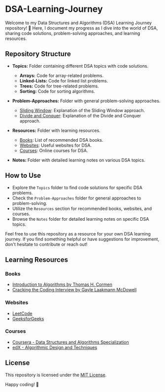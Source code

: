 # DSA-Learning-Journey

Welcome to my Data Structures and Algorithms (DSA) Learning Journey repository! 🚀 Here, I document my progress as I dive into the world of DSA, sharing code solutions, problem-solving approaches, and learning resources.

## Repository Structure 
  
- **Topics:** Folder containing different DSA topics with code solutions.  
  - **Arrays:** Code for array-related problems.
  - **Linked-Lists:** Code for linked list problems. 
  - **Trees:** Code for tree-related problems.
  - **Sorting:** Code for sorting algorithms.  

- **Problem-Approaches:** Folder with general problem-solving approaches.
  - [Sliding Window](Problem-Approaches/Sliding-Window.md): Explanation of the Sliding Window approach.
  - [Divide and Conquer](Problem-Approaches/Divide-and-Conquer.md):  Explanation of the Divide and Conquer approach.    

- **Resources:** Folder with learning resources.
  - [Books](Resources/Books.md): List of recommended DSA books.
  - [Websites](Resources/Websites.md): Useful websites for DSA.
  - [Courses](Resources/Courses.md): Online courses for DSA.

- **Notes:** Folder with detailed learning notes on various DSA topics.

## How to Use

- Explore the `Topics` folder to find code solutions for specific DSA problems.
- Check the `Problem-Approaches` folder for general approaches to problem-solving.
- Utilize the `Resources` section for recommended books, websites, and courses.
- Browse the `Notes` folder for detailed learning notes on specific DSA topics.

Feel free to use this repository as a resource for your own DSA learning journey. If you find something helpful or have suggestions for improvement, don't hesitate to contribute or reach out!

## Learning Resources

### Books
- [Introduction to Algorithms by Thomas H. Cormen](Resources/Books.md#introduction-to-algorithms-by-thomas-h-cormen)
- [Cracking the Coding Interview by Gayle Laakmann McDowell](Resources/Books.md#cracking-the-coding-interview-by-gayle-laakmann-mcdowell)

### Websites
- [LeetCode](Resources/Websites.md#leetcode)
- [GeeksforGeeks](Resources/Websites.md#geeksforgeeks)

### Courses
- [Coursera - Data Structures and Algorithms Specialization](Resources/Courses.md#coursera---data-structures-and-algorithms-specialization)
- [edX - Algorithmic Design and Techniques](Resources/Courses.md#edx---algorithmic-design-and-techniques)

## License

This repository is licensed under the [MIT License](LICENSE).

Happy coding! 🚀
